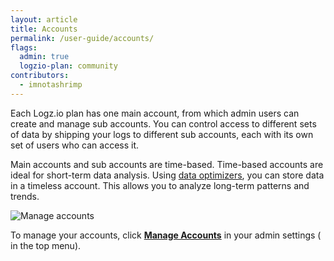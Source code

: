 ```yaml
---
layout: article
title: Accounts
permalink: /user-guide/accounts/
flags:
  admin: true
  logzio-plan: community
contributors:
  - imnotashrimp
---
```


Each Logz.io plan has one main account, from which admin users can create and manage sub accounts. You can control access to different sets of data by shipping your logs to different sub accounts, each with its own set of users who can access it.

Main accounts and sub accounts are time-based. Time-based accounts are ideal for short-term data analysis. Using [data optimizers]({{site.baseurl}}/user-guide/optimizers/configure-optimizers.html), you can store data in a timeless account. This allows you to analyze long-term patterns and trends.

![Manage accounts]({{site.baseurl}}/images/accounts/accounts--manage-accounts.png)

To manage your accounts, click [**Manage Accounts**](https://app.logz.io/#/dashboard/settings/manage-users) in your admin settings (<i class="li li-gear"></i> in the top menu). 
